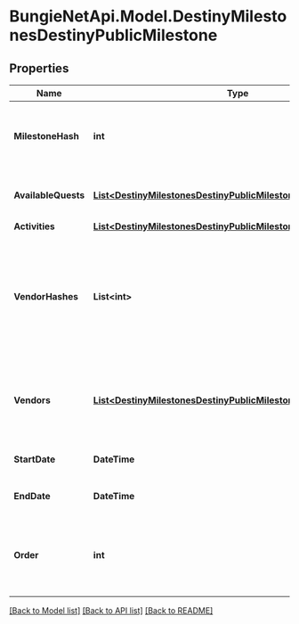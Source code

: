 
# BungieNetApi.Model.DestinyMilestonesDestinyPublicMilestone

## Properties

Name | Type | Description | Notes
------------ | ------------- | ------------- | -------------
**MilestoneHash** | **int** | The hash identifier for the milestone. Use it to look up the DestinyMilestoneDefinition for static data about the Milestone. | [optional] 
**AvailableQuests** | [**List&lt;DestinyMilestonesDestinyPublicMilestoneQuest&gt;**](DestinyMilestonesDestinyPublicMilestoneQuest.md) | A milestone not need have even a single quest, but if there are active quests they will be returned here. | [optional] 
**Activities** | [**List&lt;DestinyMilestonesDestinyPublicMilestoneChallengeActivity&gt;**](DestinyMilestonesDestinyPublicMilestoneChallengeActivity.md) |  | [optional] 
**VendorHashes** | **List&lt;int&gt;** | Sometimes milestones - or activities active in milestones - will have relevant vendors. These are the vendors that are currently relevant.  Deprecated, already, for the sake of the new \&quot;vendors\&quot; property that has more data. What was I thinking. | [optional] 
**Vendors** | [**List&lt;DestinyMilestonesDestinyPublicMilestoneVendor&gt;**](DestinyMilestonesDestinyPublicMilestoneVendor.md) | This is why we can&#39;t have nice things. This is the ordered list of vendors to be shown that relate to this milestone, potentially along with other interesting data. | [optional] 
**StartDate** | **DateTime** | If known, this is the date when the Milestone started/became active. | [optional] 
**EndDate** | **DateTime** | If known, this is the date when the Milestone will expire/recycle/end. | [optional] 
**Order** | **int** | Used for ordering milestones in a display to match how we order them in BNet. May pull from static data, or possibly in the future from dynamic information. | [optional] 

[[Back to Model list]](../README.md#documentation-for-models)
[[Back to API list]](../README.md#documentation-for-api-endpoints)
[[Back to README]](../README.md)

